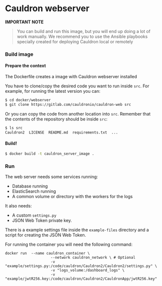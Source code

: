 # Cauldron webserver

**IMPORTANT NOTE**
> You can build and run this image, but you will end up doing a lot of work manually.
> We recommend you to use the Ansible playbooks specially created for deploying Cauldron local or remotely



### Build image

#### Prepare the context
The Dockerfile creates a image with Cauldron webserver installed

You have to clone/copy the desired code you want to run inside `src`. For example, for running the latest version you can:

```bash
$ cd docker/webserver
$ git clone https://gitlab.com/cauldronio/cauldron-web src
```

Or you can copy the code from another location into `src`. Remember that the contents of the repository should be inside `src`:

```bash
$ ls src
Cauldron2  LICENSE  README.md  requirements.txt  ...
```

#### Build!

```bash
$ docker build -t cauldron_server_image .
```



### Run

The web server needs some services running:
- Database running
- ElasticSearch running
- A common volume or directory with the workers for the logs

It also needs:
- A custom `settings.py`
- JSON Web Token private key.

There is a example settings file inside the `example-files` directory and a script for creating the JSON Web Token.

For running the container you will need the following command:
```
docker run  --name cauldron_container \
                     --network cauldron_network \ # Optional
                     -v "example/settings.py:/code/cauldron/Cauldron2/Cauldron2/settings.py" \
                     -v "logs_volume:/dashboard_logs" \
                     -v "example/jwtR256.key:/code/cauldron/Cauldron2/CauldronApp/jwtR256.key"
```

